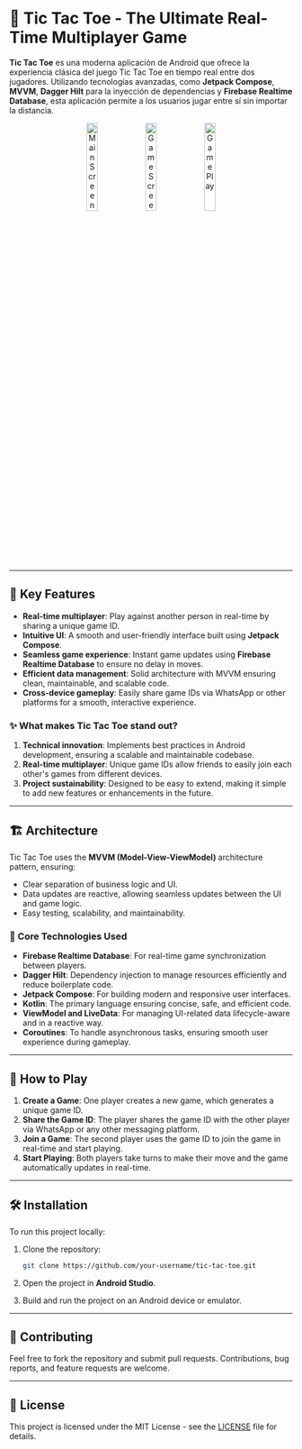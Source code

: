 # 📱 Tic Tac Toe - The Ultimate Real-Time Multiplayer Game

**Tic Tac Toe** es una moderna aplicación de Android que ofrece la experiencia clásica del juego Tic Tac Toe en tiempo real entre dos jugadores. Utilizando tecnologías avanzadas, como **Jetpack Compose**, **MVVM**, **Dagger Hilt** para la inyección de dependencias y **Firebase Realtime Database**, esta aplicación permite a los usuarios jugar entre sí sin importar la distancia.

<p align="center">  
  <img src="/screenshots/Tic1.png" alt="Main Screen" width="20%" style="margin-right: 40dp">  
  <img src="/screenshots/Tic2.png" alt="Game Screen" width="20%" style="margin-right: 40dp">  
  <img src="/screenshots/Tic3.png" alt="Game Play" width="20%">  
</p>  

---

## 🌟 Key Features

- **Real-time multiplayer**: Play against another person in real-time by sharing a unique game ID.
- **Intuitive UI**: A smooth and user-friendly interface built using **Jetpack Compose**.
- **Seamless game experience**: Instant game updates using **Firebase Realtime Database** to ensure no delay in moves.
- **Efficient data management**: Solid architecture with MVVM ensuring clean, maintainable, and scalable code.
- **Cross-device gameplay**: Easily share game IDs via WhatsApp or other platforms for a smooth, interactive experience.

### ✨ What makes Tic Tac Toe stand out?

1. **Technical innovation**: Implements best practices in Android development, ensuring a scalable and maintainable codebase.
2. **Real-time multiplayer**: Unique game IDs allow friends to easily join each other's games from different devices.
3. **Project sustainability**: Designed to be easy to extend, making it simple to add new features or enhancements in the future.

---

## 🏗️ Architecture

Tic Tac Toe uses the **MVVM (Model-View-ViewModel)** architecture pattern, ensuring:

- Clear separation of business logic and UI.
- Data updates are reactive, allowing seamless updates between the UI and game logic.
- Easy testing, scalability, and maintainability.

### 🔧 Core Technologies Used

- **Firebase Realtime Database**: For real-time game synchronization between players.
- **Dagger Hilt**: Dependency injection to manage resources efficiently and reduce boilerplate code.
- **Jetpack Compose**: For building modern and responsive user interfaces.
- **Kotlin**: The primary language ensuring concise, safe, and efficient code.
- **ViewModel and LiveData**: For managing UI-related data lifecycle-aware and in a reactive way.
- **Coroutines**: To handle asynchronous tasks, ensuring smooth user experience during gameplay.

---

## 🚀 How to Play

1. **Create a Game**: One player creates a new game, which generates a unique game ID.
2. **Share the Game ID**: The player shares the game ID with the other player via WhatsApp or any other messaging platform.
3. **Join a Game**: The second player uses the game ID to join the game in real-time and start playing.
4. **Start Playing**: Both players take turns to make their move and the game automatically updates in real-time.

---

## 🛠️ Installation

To run this project locally:

1. Clone the repository:
    ```bash
    git clone https://github.com/your-username/tic-tac-toe.git
    ```

2. Open the project in **Android Studio**.

3. Build and run the project on an Android device or emulator.

---

## 🤝 Contributing

Feel free to fork the repository and submit pull requests. Contributions, bug reports, and feature requests are welcome.

---

## 📄 License

This project is licensed under the MIT License - see the [LICENSE](LICENSE) file for details.
